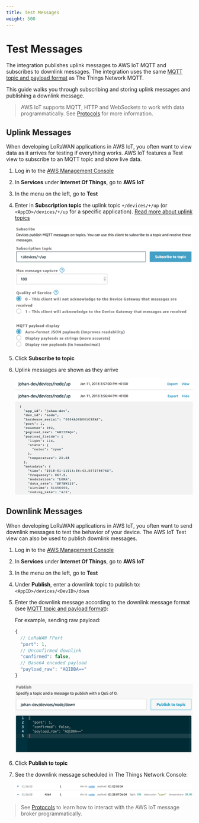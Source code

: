 ```yaml
---
title: Test Messages
weight: 500
---
```


# Test Messages

The integration publishes uplink messages to AWS IoT MQTT and subscribes to downlink messages. The integration uses the same [MQTT topic and payload format](..mqtt/api.html#uplink-messages) as The Things Network MQTT.

This guide walks you through subscribing and storing uplink messages and publishing a downlink message.

> AWS IoT supports MQTT, HTTP and WebSockets to work with data programmatically. See [Protocols](https://docs.aws.amazon.com/iot/latest/developerguide/protocols.html) for more information.

## Uplink Messages

When developing LoRaWAN applications in AWS IoT, you often want to view data as it arrives for testing if everything works. AWS IoT features a Test view to subscribe to an MQTT topic and show live data.

1. Log in to the [AWS Management Console](http://console.aws.amazon.com)
2. In **Services** under **Internet Of Things**, go to **AWS IoT**
3. In the menu on the left, go to **Test**
4. Enter in **Subscription topic** the uplink topic `+/devices/+/up` (or `<AppID>/devices/+/up` for a specific application). [Read more about uplink topics](https://www.thethingsnetwork.org/docs/applications/mqtt/api.html#uplink-messages)

   ![Test subscribe](test-subscribe.png)

5. Click **Subscribe to topic**
6. Uplink messages are shown as they arrive

   ![Test uplink](test-uplink.png)

## Downlink Messages

When developing LoRaWAN applications in AWS IoT, you often want to send downlink messages to test the behavior of your device. The AWS IoT Test view can also be used to publish downlink messages.

1. Log in to the [AWS Management Console](http://console.aws.amazon.com)
2. In **Services** under **Internet Of Things**, go to **AWS IoT**
3. In the menu on the left, go to **Test**
4. Under **Publish**, enter a downlink topic to publish to: `<AppID>/devices/<DevID>/down`
5. Enter the downlink message according to the downlink message format (see [MQTT topic and payload format](https://www.thethingsnetwork.org/docs/applications/mqtt/api.html#downlink-messages)):

   For example, sending raw payload:

   ```js
   {
     // LoRaWAN FPort
     "port": 1,
     // Unconfirmed downlink
     "confirmed": false,
     // Base64 encoded payload
     "payload_raw": "AQIDBA=="
   }
   ```

   ![Publish downlink](downlink-publish.png)

6. Click **Publish to topic**
7. See the downlink message scheduled in The Things Network Console:

   ![Downlink scheduled](downlink-console.png)

> See [Protocols](https://docs.aws.amazon.com/iot/latest/developerguide/protocols.html) to learn how to interact with the AWS IoT message broker programmatically.
